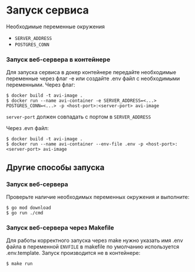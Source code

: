 # Запуск сервиса
Необходимые переменные окружения
- `SERVER_ADDRESS`
- `POSTGRES_CONN`

### Запуск веб-сервера в контейнере
Для запуска сервиса в докер контейнере передайте необходимые переменные через флаг -e или создайте .env файл с необходимыми переменными.
Через флаг:
```
$ docker build -t avi-image .
$ docker run --name avi-container -e SERVER_ADDRESS=<...> POSTGRES_CONN=<...> -p <host-port>:<server-port> avi-image
```
`server-port` должен совпадать с портом в `SERVER_ADDRESS`

Через .evn файл:
```
$ docker build -t avi-image .
$ docker run --name avi-container --env-file .env -p <host-port>:<server-port> avi-image
```

## Другие способы запуска
### Запуск веб-сервера
Проверьте наличие необходимых переменных окружения и выполните:
```
$ go mod download
$ go run ./cmd
```

### Запуск веб-сервера через Makefile
Для работы корректного запуска через make нужно указать имя .env файла в переменной `ENVFILE` в makefile по умолчанию используется .env.template. Запуск производится не в контейнере:
```
$ make run
```
